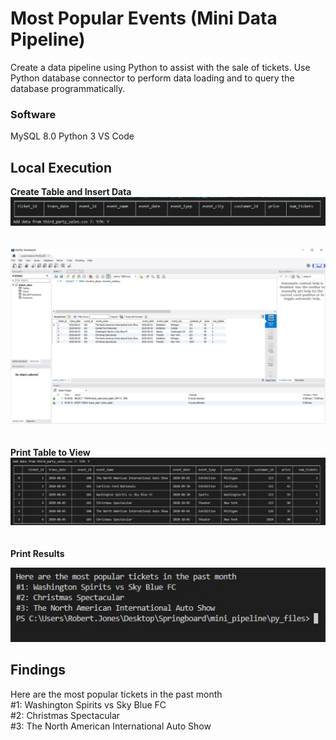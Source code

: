 # Most Popular Events (Mini Data Pipeline)
Create a data pipeline using Python to assist with the sale of tickets. 
Use Python database connector to perform data loading and to query the database programmatically.
### Software 
MySQL 8.0
Python 3
VS Code
## Local Execution 
<strong>Create Table and Insert Data</strong>
![Alt Text](screenshots/add_data.JPG?raw=true "create empty table, add data")
<br clear="left"/><br clear="left"/><br clear="left"/>
![Alt Text](screenshots/sql_table.JPG?raw=true "create empty table, add data")
<br clear="left"/><br clear="left"/><br clear="left"/>
<strong>Print Table to View</strong>
![Alt Text](screenshots/print_table.JPG?raw=true "load output")
<br clear="left"/><br clear="left"/><br clear="left"/>
<strong>Print Results</strong>
<p align="center">
    <img src="screenshots/result.JPG">
</p>

## Findings
Here are the most popular tickets in the past month <br>
#1: Washington Spirits vs Sky Blue FC <br>
#2: Christmas Spectacular <br>
#3: The North American International Auto Show <br>
